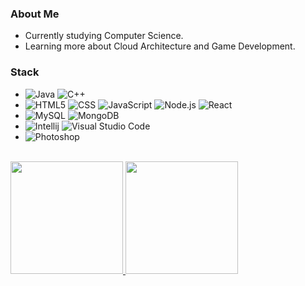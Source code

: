 <h3>About Me </h3>

- Currently studying Computer Science.
- Learning more about Cloud Architecture and Game Development.

<h3>Stack</h3>

- ![Java](https://img.shields.io/badge/-Java-333333?style=flat&logo=Java&logoColor=007396)
 ![C++](https://img.shields.io/badge/-C++-333333?style=flat&logo=C%2B%2B&logoColor=00599C)
- ![HTML5](https://img.shields.io/badge/-HTML5-333333?style=flat&logo=HTML5)
  ![CSS](https://img.shields.io/badge/-CSS-333333?style=flat&logo=CSS3&logoColor=1572B6)
  ![JavaScript](https://img.shields.io/badge/-JavaScript-333333?style=flat&logo=javascript)
  ![Node.js](https://img.shields.io/badge/-Node.js-333333?style=flat&logo=node.js)
  ![React](https://img.shields.io/badge/-React-333333?style=flat&logo=react)
- ![MySQL](https://img.shields.io/badge/-MySQL-333333?style=flat&logo=mysql)
  ![MongoDB](https://img.shields.io/badge/-MongoDB-333333?style=flat&logo=mongodb)
- ![Intellij](https://img.shields.io/badge/-Intellij-333333?style=flat&logo=intellij-ide&logoColor=2C2255)
  ![Visual Studio Code](https://img.shields.io/badge/-Visual%20Studio%20Code-333333?style=flat&logo=visual-studio-code&logoColor=007ACC)
- ![Photoshop](https://img.shields.io/badge/-Photoshop-333333?style=flat&logo=adobe-photoshop)

<br/>

<a href="https://github.com/dig">
  <img height="180em" src="https://github-readme-stats.vercel.app/api?username=dig&theme=buefy&show_icons=true" />
  <img height="180em" src="https://github-readme-stats.vercel.app/api/top-langs/?username=dig&theme=buefy&layout=compact" />
</a>
